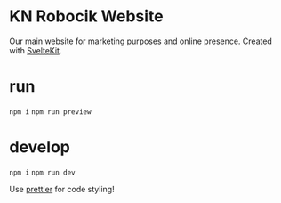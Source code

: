 # KN Robocik Website

Our main website for marketing purposes and online presence.
Created with [SvelteKit](https://kit.svelte.dev/).

# run

`npm i` `npm run preview`

# develop

`npm i` `npm run dev`

Use [prettier](https://prettier.io/docs/en/install.html) for code styling!
